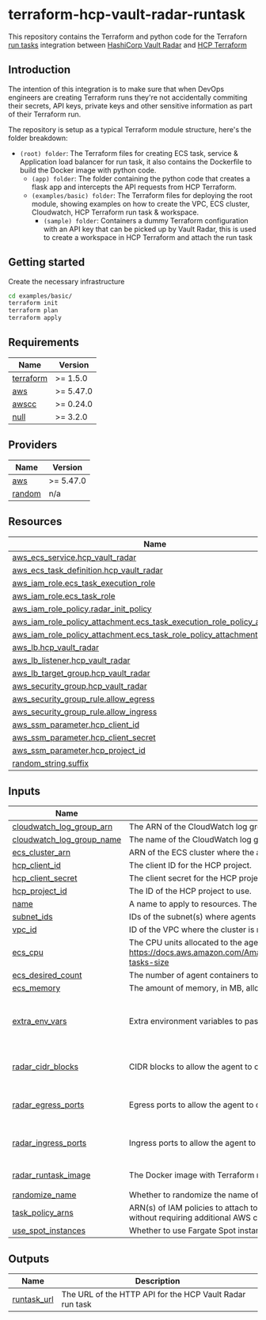 # terraform-hcp-vault-radar-runtask

This repository contains the Terraform and python code for the Terraforn [run tasks](https://developer.hashicorp.com/terraform/cloud-docs/integrations/run-tasks) integration between [HashiCorp Vault Radar](https://developer.hashicorp.com/hcp/docs/vault-radar) and [HCP Terraform](https://app.terraform.io/public/signup/account)

## Introduction

The intention of this integration is to make sure that when DevOps engineers are creating Terraform runs they're not accidentally commiting their secrets, API keys, private keys and other sensitive information as part of their Terraform run.

The repository is setup as a typical Terraform module structure, here's the folder breakdown:

- `(root) folder`: The Terraform files for creating ECS task, service & Application load balancer for run task, it also contains the Dockerfile to build the Docker image with python code.
  - `(app) folder`: The folder containing the python code that creates a flask app and intercepts the API requests from HCP Terraform.
  - `(examples/basic) folder`: The Terraform files for deploying the root module, showing examples on how to create the VPC, ECS cluster, Cloudwatch, HCP Terraform run task & workspace.
    - `(sample) folder`: Containers a dummy Terraform configuration with an API key that can be picked up by Vault Radar, this is used to create a workspace in HCP Terraform and attach the run task

## Getting started

Create the necessary infrastructure

```sh
cd examples/basic/
terraform init
terraform plan
terraform apply
```

<!-- BEGIN_TF_DOCS -->
## Requirements

| Name | Version |
|------|---------|
| <a name="requirement_terraform"></a> [terraform](#requirement\_terraform) | >= 1.5.0 |
| <a name="requirement_aws"></a> [aws](#requirement\_aws) | >= 5.47.0 |
| <a name="requirement_awscc"></a> [awscc](#requirement\_awscc) | >= 0.24.0 |
| <a name="requirement_null"></a> [null](#requirement\_null) | >= 3.2.0 |

## Providers

| Name | Version |
|------|---------|
| <a name="provider_aws"></a> [aws](#provider\_aws) | >= 5.47.0 |
| <a name="provider_random"></a> [random](#provider\_random) | n/a |

## Resources

| Name | Type |
|------|------|
| [aws_ecs_service.hcp_vault_radar](https://registry.terraform.io/providers/hashicorp/aws/latest/docs/resources/ecs_service) | resource |
| [aws_ecs_task_definition.hcp_vault_radar](https://registry.terraform.io/providers/hashicorp/aws/latest/docs/resources/ecs_task_definition) | resource |
| [aws_iam_role.ecs_task_execution_role](https://registry.terraform.io/providers/hashicorp/aws/latest/docs/resources/iam_role) | resource |
| [aws_iam_role.ecs_task_role](https://registry.terraform.io/providers/hashicorp/aws/latest/docs/resources/iam_role) | resource |
| [aws_iam_role_policy.radar_init_policy](https://registry.terraform.io/providers/hashicorp/aws/latest/docs/resources/iam_role_policy) | resource |
| [aws_iam_role_policy_attachment.ecs_task_execution_role_policy_attachment](https://registry.terraform.io/providers/hashicorp/aws/latest/docs/resources/iam_role_policy_attachment) | resource |
| [aws_iam_role_policy_attachment.ecs_task_role_policy_attachment](https://registry.terraform.io/providers/hashicorp/aws/latest/docs/resources/iam_role_policy_attachment) | resource |
| [aws_lb.hcp_vault_radar](https://registry.terraform.io/providers/hashicorp/aws/latest/docs/resources/lb) | resource |
| [aws_lb_listener.hcp_vault_radar](https://registry.terraform.io/providers/hashicorp/aws/latest/docs/resources/lb_listener) | resource |
| [aws_lb_target_group.hcp_vault_radar](https://registry.terraform.io/providers/hashicorp/aws/latest/docs/resources/lb_target_group) | resource |
| [aws_security_group.hcp_vault_radar](https://registry.terraform.io/providers/hashicorp/aws/latest/docs/resources/security_group) | resource |
| [aws_security_group_rule.allow_egress](https://registry.terraform.io/providers/hashicorp/aws/latest/docs/resources/security_group_rule) | resource |
| [aws_security_group_rule.allow_ingress](https://registry.terraform.io/providers/hashicorp/aws/latest/docs/resources/security_group_rule) | resource |
| [aws_ssm_parameter.hcp_client_id](https://registry.terraform.io/providers/hashicorp/aws/latest/docs/resources/ssm_parameter) | resource |
| [aws_ssm_parameter.hcp_client_secret](https://registry.terraform.io/providers/hashicorp/aws/latest/docs/resources/ssm_parameter) | resource |
| [aws_ssm_parameter.hcp_project_id](https://registry.terraform.io/providers/hashicorp/aws/latest/docs/resources/ssm_parameter) | resource |
| [random_string.suffix](https://registry.terraform.io/providers/hashicorp/random/latest/docs/resources/string) | resource |

## Inputs

| Name | Description | Type | Default | Required |
|------|-------------|------|---------|:--------:|
| <a name="input_cloudwatch_log_group_arn"></a> [cloudwatch\_log\_group\_arn](#input\_cloudwatch\_log\_group\_arn) | The ARN of the CloudWatch log group where agent logs will be sent. | `string` | n/a | yes |
| <a name="input_cloudwatch_log_group_name"></a> [cloudwatch\_log\_group\_name](#input\_cloudwatch\_log\_group\_name) | The name of the CloudWatch log group where agent logs will be sent. | `string` | n/a | yes |
| <a name="input_ecs_cluster_arn"></a> [ecs\_cluster\_arn](#input\_ecs\_cluster\_arn) | ARN of the ECS cluster where the agent will be deployed. | `string` | n/a | yes |
| <a name="input_hcp_client_id"></a> [hcp\_client\_id](#input\_hcp\_client\_id) | The client ID for the HCP project. | `string` | n/a | yes |
| <a name="input_hcp_client_secret"></a> [hcp\_client\_secret](#input\_hcp\_client\_secret) | The client secret for the HCP project. | `string` | n/a | yes |
| <a name="input_hcp_project_id"></a> [hcp\_project\_id](#input\_hcp\_project\_id) | The ID of the HCP project to use. | `string` | n/a | yes |
| <a name="input_name"></a> [name](#input\_name) | A name to apply to resources. The name must be unique within an AWS account. | `string` | n/a | yes |
| <a name="input_subnet_ids"></a> [subnet\_ids](#input\_subnet\_ids) | IDs of the subnet(s) where agents can be deployed (public subnets required) | `list(string)` | n/a | yes |
| <a name="input_vpc_id"></a> [vpc\_id](#input\_vpc\_id) | ID of the VPC where the cluster is running. | `string` | n/a | yes |
| <a name="input_ecs_cpu"></a> [ecs\_cpu](#input\_ecs\_cpu) | The CPU units allocated to the agent container(s). See https://docs.aws.amazon.com/AmazonECS/latest/developerguide/AWS_Fargate.html#fargate-tasks-size | `number` | `512` | no |
| <a name="input_ecs_desired_count"></a> [ecs\_desired\_count](#input\_ecs\_desired\_count) | The number of agent containers to run. | `number` | `1` | no |
| <a name="input_ecs_memory"></a> [ecs\_memory](#input\_ecs\_memory) | The amount of memory, in MB, allocated to the agent container(s). | `number` | `1024` | no |
| <a name="input_extra_env_vars"></a> [extra\_env\_vars](#input\_extra\_env\_vars) | Extra environment variables to pass to the agent container. | <pre>list(object({<br>    name  = string<br>    value = string<br>  }))</pre> | `[]` | no |
| <a name="input_radar_cidr_blocks"></a> [radar\_cidr\_blocks](#input\_radar\_cidr\_blocks) | CIDR blocks to allow the agent to communicate with the HCP Vault Radar. | `list(string)` | <pre>[<br>  "0.0.0.0/0"<br>]</pre> | no |
| <a name="input_radar_egress_ports"></a> [radar\_egress\_ports](#input\_radar\_egress\_ports) | Egress ports to allow the agent to communicate with the HCP Vault Radar. | `set(string)` | <pre>[<br>  "0"<br>]</pre> | no |
| <a name="input_radar_ingress_ports"></a> [radar\_ingress\_ports](#input\_radar\_ingress\_ports) | Ingress ports to allow the agent to communicate with the HCP Vault Radar. | `set(string)` | <pre>[<br>  "80"<br>]</pre> | no |
| <a name="input_radar_runtask_image"></a> [radar\_runtask\_image](#input\_radar\_runtask\_image) | The Docker image with Terraform runtask server & Radar installed. | `string` | `"baghelg/hcp-radar-runtask:latest"` | no |
| <a name="input_randomize_name"></a> [randomize\_name](#input\_randomize\_name) | Whether to randomize the name of the resources. | `bool` | `true` | no |
| <a name="input_task_policy_arns"></a> [task\_policy\_arns](#input\_task\_policy\_arns) | ARN(s) of IAM policies to attach to the agent task. Determines what actions the agent can take without requiring additional AWS credentials. | `list(string)` | `[]` | no |
| <a name="input_use_spot_instances"></a> [use\_spot\_instances](#input\_use\_spot\_instances) | Whether to use Fargate Spot instances. | `bool` | `false` | no |

## Outputs

| Name | Description |
|------|-------------|
| <a name="output_runtask_url"></a> [runtask\_url](#output\_runtask\_url) | The URL of the HTTP API for the HCP Vault Radar run task |
<!-- END_TF_DOCS -->
